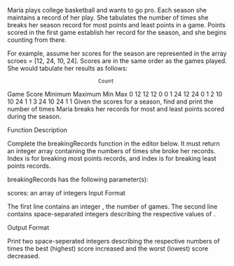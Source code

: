 Maria plays college basketball and wants to go pro. Each season she maintains a record of her play. She tabulates the number of times she breaks her season record for most points and least points in a game. Points scored in the first game establish her record for the season, and she begins counting from there.

For example, assume her scores for the season are represented in the array scroes = [12, 24, 10, 24]. Scores are in the same order as the games played. She would tabulate her results as follows:

                                 Count
Game  Score  Minimum  Maximum   Min Max
 0      12     12       12       0   0
 1      24     12       24       0   1
 2      10     10       24       1   1
 3      24     10       24       1   1
Given the scores for a season, find and print the number of times Maria breaks her records for most and least points scored during the season.

Function Description

Complete the breakingRecords function in the editor below. It must return an integer array containing the numbers of times she broke her records. Index  is for breaking most points records, and index  is for breaking least points records.

breakingRecords has the following parameter(s):

scores: an array of integers
Input Format

The first line contains an integer , the number of games.
The second line contains  space-separated integers describing the respective values of .

Output Format

Print two space-seperated integers describing the respective numbers of times the best (highest) score increased and the worst (lowest) score decreased.
